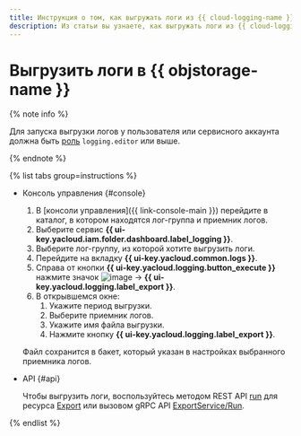 ```yaml
---
title: Инструкция о том, как выгружать логи из {{ cloud-logging-name }} в {{ objstorage-name }}
description: Из статьи вы узнаете, как выгружать логи из {{ cloud-logging-name }} в {{ objstorage-name }}.
---
```


# Выгрузить логи в {{ objstorage-name }}

{% note info %}

Для запуска выгрузки логов у пользователя или сервисного аккаунта должна быть [роль](../../iam/roles-reference.md#logging-roles) `logging.editor` или выше.

{% endnote %}

{% list tabs group=instructions %}

- Консоль управления {#console}

    1. В [консоли управления]({{ link-console-main }}) перейдите в каталог, в котором находятся лог-группа и приемник логов.
    1. Выберите сервис **{{ ui-key.yacloud.iam.folder.dashboard.label_logging }}**.
    1. Выберите лог-группу, из которой хотите выгрузить логи.
    1. Перейдите на вкладку **{{ ui-key.yacloud.common.logs }}**.
    1. Справа от кнопки **{{ ui-key.yacloud.logging.button_execute }}** нажмите значок ![image](../../_assets/console-icons/chevron-down.svg) → **{{ ui-key.yacloud.logging.label_export }}**.
    1. В открывшемся окне:
        1. Укажите период выгрузки.
        1. Выберите приемник логов.
        1. Укажите имя файла выгрузки.
        1. Нажмите кнопку **{{ ui-key.yacloud.logging.label_export }}**.

    Файл сохранится в бакет, который указан в настройках выбранного приемника логов.

- API {#api}

    Чтобы выгрузить логи, воспользуйтесь методом REST API [run](../api-ref/Export/run.md) для ресурса [Export](../api-ref/Export/index.md) или вызовом gRPC API [ExportService/Run](../api-ref/grpc/export_service.md#Run).

{% endlist %}
